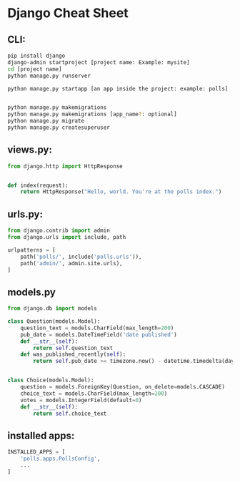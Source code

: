 # Django Cheat Sheet


## CLI:


```bash
pip install django
django-admin startproject [project name: Example: mysite]
cd [project name]
python manage.py runserver

python manage.py startapp [an app inside the project: example: polls]


python manage.py makemigrations
python manage.py makemigrations [app_name?: optional]
python manage.py migrate
python manage.py createsuperuser

```




## views.py:

```python
from django.http import HttpResponse


def index(request):
    return HttpResponse("Hello, world. You're at the polls index.")
```



## urls.py:

```python
from django.contrib import admin
from django.urls import include, path

urlpatterns = [
    path('polls/', include('polls.urls')),
    path('admin/', admin.site.urls),
]
```


## models.py

```python
from django.db import models

class Question(models.Model):
    question_text = models.CharField(max_length=200)
    pub_date = models.DateTimeField('date published')
    def __str__(self):
        return self.question_text
    def was_published_recently(self):
        return self.pub_date >= timezone.now() - datetime.timedelta(days=1)


class Choice(models.Model):
    question = models.ForeignKey(Question, on_delete=models.CASCADE)
    choice_text = models.CharField(max_length=200)
    votes = models.IntegerField(default=0)
    def __str__(self):
        return self.choice_text
```


## installed apps:

```python
INSTALLED_APPS = [
    'polls.apps.PollsConfig',
	...
]
```












<!--



<h2>
	<a href="lessons/1_django/README.md">
		1) Django
	</a>
</h2>


<h2>
	<a href="lessons/2_ninja/README.md">
		2) Django Ninja
	</a>
</h2>

<h2>
	<a href="lessons/3_rest/README.md">
		3) Django Rest Framework
	</a>
</h2>



<h2>
	<a href="lessons/4_auth/README.md">
		4) Django REST Framework + Authentication
	</a>
</h2>

-->


<!--


<h2>
	<a href="lessons/5_graphql/README.md">
		5) GraphQL + Django
	</a>
</h2>


-->



